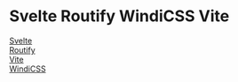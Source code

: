 # Svelte Routify WindiCSS Vite
[Svelte](https://svelte.dev)  
[Routify](https://routify.dev)  
[Vite](https://vitejs.dev)  
[WindiCSS](https://windicss.org/)  
